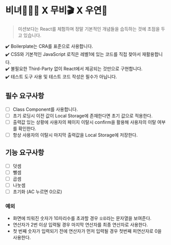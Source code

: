 # 비녀🙍🏽‍♀️ X 무비🎬 X 우연🔮

> 미션보다는 React를 체험하며 정말 기본적인 개념들을 습득하는 것에 초점을 두고 있습니다.

✔️ Boilerplate는 CRA를 표준으로 사용합니다.  
✔️ CSS와 기본적인 JavaScript 로직은 레벨1에 있는 코드를 직접 찾아서 재활용합니다.  
✔️ 불필요한 Third-Party 없이 React에서 제공되는 것만으로 구현합니다.  
✔️ 테스트 도구 사용 및 테스트 코드 작성은 필수가 아닙니다.

## 필수 요구사항

- [ ] Class Component를 사용합니다.
- [ ] 초기 로딩시 이전 값이 Local Storage에 존재한다면 초기 값으로 적용한다.
- [ ] 출력값 있는 상황에 사용자의 페이지 이탈시 confirm을 활용해 사용자의 이탈 여부를 확인한다.
- [ ] 항상 사용자의 이탈시 마지막 출력값을 Local Storage에 저장한다.

## 기능 요구사항

- [ ] 덧셈
- [ ] 뺄셈
- [ ] 곱셈
- [ ] 나눗셈
- [ ] 초기화 (AC 누르면 0으로)

### 예외

- 화면에 띄워진 숫자가 10자리수를 초과할 경우 `오류`라는 문자열을 보여준다.
- 연산자가 2번 이상 입력될 경우 마지막 연산자를 최종 연산자로 사용한다.
- 첫 번째 숫자가 입력되기 전에 연산자가 먼저 입력될 경우 첫번째 피연산자로 0을 사용한다.
